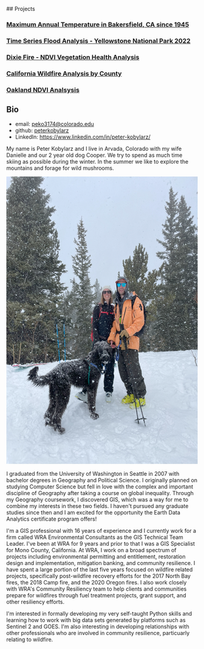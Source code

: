 <p></p>
## Projects

### [Maximum Annual Temperature in Bakersfield, CA since 1945](https://peterkobylarz.github.io/projects/temp_analysis.html)

### [Time Series Flood Analysis - Yellowstone National Park 2022](https://peterkobylarz.github.io/projects/yellowstone_flood.html)

### [Dixie Fire - NDVI Vegetation Health Analysis](https://peterkobylarz.github.io/projects/dixie_fire.html)

### [California Wildfire Analysis by County](https://peterkobylarz.github.io/projects/ca_fires.html)

### [Oakland NDVI Analsysis](https://peterkobylarz.github.io/projects/oakland-ndvi.html)

## Bio
- email: <peko3174@colorado.edu>
- github: [peterkobylarz](https://github.com/peterkobylarz)
- LinkedIn: <https://www.linkedin.com/in/peter-kobylarz/>

My name is Peter Kobylarz and I live in Arvada, Colorado with my wife Danielle and our 2 year old dog Cooper. We try to spend as much time skiing as possible during the winter. In the summer we like to explore the mountains and forage for wild mushrooms.

 <img src="/images/PDC.png" width="567" height="756">

I graduated from the University of Washington in Seattle in 2007 with bachelor degrees in Geography and Political Science. I originally planned on studying Computer Science but fell in love with the complex and important discipline of Geography after taking a course on global inequality. Through my Geography coursework, I discovered GIS, which was a way for me to combine my interests in these two fields. I haven't pursued any graduate studies since then and I am excited for the opportunity the Earth Data Analytics certificate program offers!

I'm a GIS professional with 16 years of experience and I currently work for a firm called WRA Environmental Consultants as the GIS Technical Team Leader. I've been at WRA for 9 years and prior to that I was a GIS Specialist for Mono County, California. At WRA, I work on a broad spectrum of projects including environmental permitting and entitlement, restoration design and implementation, mitigation banking, and community resilience. I have spent a large portion of the last five years focused on wildfire related projects, specifically post-wildfire recovery efforts for the 2017 North Bay fires, the 2018 Camp fire, and the 2020 Oregon fires. I also work closely with WRA's Community Resiliency team to help clients and communities prepare for wildfires through fuel treatment projects, grant support, and other resiliency efforts.

I'm interested in formally developing my very self-taught Python skills and learning how to work with big data sets generated by platforms such as Sentinel 2 and GOES. I'm also interesting in developing relationships with other professionals who are involved in community resilience, particuarly relating to wildfire.
